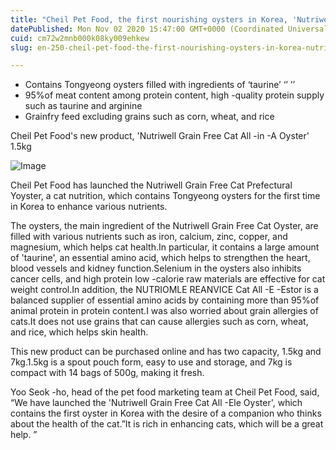 ```yaml
---
title: "Cheil Pet Food, the first nourishing oysters in Korea, 'Nutriwell Grain Free Cat All -Ele Oyster'"
datePublished: Mon Nov 02 2020 15:47:00 GMT+0000 (Coordinated Universal Time)
cuid: cm72w2mnb000k08ky009ehkew
slug: en-250-cheil-pet-food-the-first-nourishing-oysters-in-korea-nutriwell-grain-free-cat-all-ele-oyster

---
```



- Contains Tongyeong oysters filled with ingredients of ‘taurine’ ‘’ ’’
- 95%of meat content among protein content, high -quality protein supply such as taurine and arginine
- Grainfry feed excluding grains such as corn, wheat, and rice

Cheil Pet Food's new product, 'Nutriwell Grain Free Cat All -in -A Oyster' 1.5kg

![Image](https://cdn.hashnode.com/res/hashnode/image/upload/v1739423885802/1f3cafa9-9fb5-41b1-9efa-aae2119a2132.jpeg)

Cheil Pet Food has launched the Nutriwell Grain Free Cat Prefectural Yoyster, a cat nutrition, which contains Tongyeong oysters for the first time in Korea to enhance various nutrients.

The oysters, the main ingredient of the Nutriwell Grain Free Cat Oyster, are filled with various nutrients such as iron, calcium, zinc, copper, and magnesium, which helps cat health.In particular, it contains a large amount of 'taurine', an essential amino acid, which helps to strengthen the heart, blood vessels and kidney function.Selenium in the oysters also inhibits cancer cells, and high protein low -calorie raw materials are effective for cat weight control.In addition, the NUTRIOMLE REANVICE Cat All -E -Estor is a balanced supplier of essential amino acids by containing more than 95%of animal protein in protein content.I was also worried about grain allergies of cats.It does not use grains that can cause allergies such as corn, wheat, and rice, which helps skin health.

This new product can be purchased online and has two capacity, 1.5kg and 7kg.1.5kg is a spout pouch form, easy to use and storage, and 7kg is compact with 14 bags of 500g, making it fresh.

Yoo Seok -ho, head of the pet food marketing team at Cheil Pet Food, said, “We have launched the 'Nutriwell Grain Free Cat All -Ele Oyster', which contains the first oyster in Korea with the desire of a companion who thinks about the health of the cat.”It is rich in enhancing cats, which will be a great help. ”